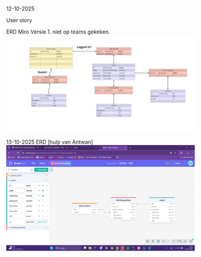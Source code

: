 12-10-2025

User story

ERD Miro
Versie 1. niet op teams gekeken.
![ERD miro](image/miro-erd.png)

13-10-2025 
ERD
[hulp van Antwan]
![ERD miro](image/goedgekeurde-erd.png)







